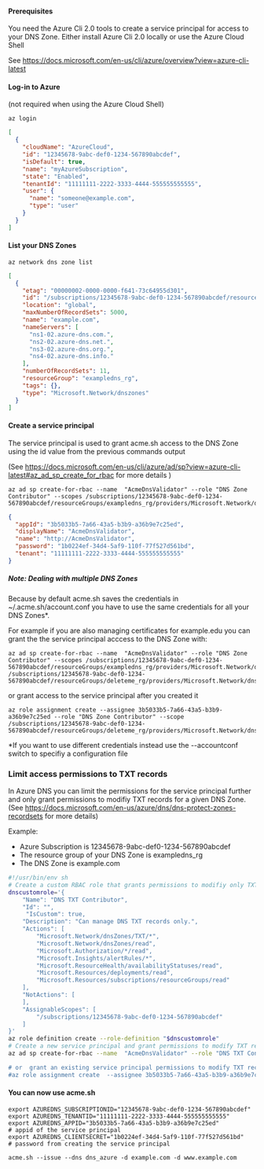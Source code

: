 #### Prerequisites
 You need the Azure Cli 2.0 tools to create a service principal for access to your DNS Zone.
Either install Azure Cli 2.0 locally  or use the Azure Cloud Shell

See https://docs.microsoft.com/en-us/cli/azure/overview?view=azure-cli-latest

#### Log-in to Azure
(not required when using the Azure Cloud Shell)

```
az login 
```
```json
[
  {
    "cloudName": "AzureCloud",
    "id": "12345678-9abc-def0-1234-567890abcdef",
    "isDefault": true,
    "name": "myAzureSubscription",
    "state": "Enabled",
    "tenantId": "11111111-2222-3333-4444-555555555555",
    "user": {
      "name": "someone@example.com",
      "type": "user"
    }
  }
]
```
#### List your DNS Zones

```
az network dns zone list
```

```json
[
  {
    "etag": "00000002-0000-0000-f641-73c64955d301",
    "id": "/subscriptions/12345678-9abc-def0-1234-567890abcdef/resourceGroups/exampledns_rg/providers/Microsoft.Network/dnszones/example.com",
    "location": "global",
    "maxNumberOfRecordSets": 5000,
    "name": "example.com",
    "nameServers": [
      "ns1-02.azure-dns.com.",
      "ns2-02.azure-dns.net.",
      "ns3-02.azure-dns.org.",
      "ns4-02.azure-dns.info."
    ],
    "numberOfRecordSets": 11,
    "resourceGroup": "exampledns_rg",
    "tags": {},
    "type": "Microsoft.Network/dnszones"
  }
]
```
#### Create a service principal
The service principal is used to grant acme.sh access to the DNS Zone using the id value from the previous commands output

(See https://docs.microsoft.com/en-us/cli/azure/ad/sp?view=azure-cli-latest#az_ad_sp_create_for_rbac for more details )  

```
az ad sp create-for-rbac --name  "AcmeDnsValidator" --role "DNS Zone Contributor" --scopes /subscriptions/12345678-9abc-def0-1234-567890abcdef/resourceGroups/exampledns_rg/providers/Microsoft.Network/dnszones/example.com
```

```json
{
  "appId": "3b5033b5-7a66-43a5-b3b9-a36b9e7c25ed",
  "displayName": "AcmeDnsValidator",
  "name": "http://AcmeDnsValidator",
  "password": "1b0224ef-34d4-5af9-110f-77f527d561bd",
  "tenant": "11111111-2222-3333-4444-555555555555"
}
```

##### Note: Dealing with multiple DNS Zones
Because by default acme.sh saves the credentials in ~/.acme.sh/account.conf you have to use the same credentials for all your DNS Zones*.

For example if you are also managing certificates for example.edu you can grant the the service principal acccess to the DNS Zone with:

```
az ad sp create-for-rbac --name  "AcmeDnsValidator" --role "DNS Zone Contributor" --scopes /subscriptions/12345678-9abc-def0-1234-567890abcdef/resourceGroups/exampledns_rg/providers/Microsoft.Network/dnszones/example.com /subscriptions/12345678-9abc-def0-1234-567890abcdef/resourceGroups/deleteme_rg/providers/Microsoft.Network/dnszones/example.edu

```
or grant access to the service principal after you created it
 ```
az role assignment create --assignee 3b5033b5-7a66-43a5-b3b9-a36b9e7c25ed --role "DNS Zone Contributor" --scope /subscriptions/12345678-9abc-def0-1234-567890abcdef/resourceGroups/deleteme_rg/providers/Microsoft.Network/dnszones/example.edu
```

\*If you want to use different credentials instead use the --accountconf switch to specifiy a configuration file 

### Limit access permissions to TXT records 

In Azure DNS you can limit the permissions for the service principal further and only grant permissions to modifiy TXT records for a given DNS Zone.
(See https://docs.microsoft.com/en-us/azure/dns/dns-protect-zones-recordsets for more details)

Example:  
* Azure Subscription is 12345678-9abc-def0-1234-567890abcdef
* The resource group of your DNS Zone is exampledns_rg 
* The DNS Zone is example.com


```sh
#!/usr/bin/env sh
# Create a custom RBAC role that grants permissions to modifiy only TXT records
dnscustomrole='{ 
    "Name": "DNS TXT Contributor", 
    "Id": "",
     "IsCustom": true, 
    "Description": "Can manage DNS TXT records only.", 
    "Actions": [ 
        "Microsoft.Network/dnsZones/TXT/*", 
        "Microsoft.Network/dnsZones/read", 
        "Microsoft.Authorization/*/read", 
        "Microsoft.Insights/alertRules/*", 
        "Microsoft.ResourceHealth/availabilityStatuses/read", 
        "Microsoft.Resources/deployments/read", 
        "Microsoft.Resources/subscriptions/resourceGroups/read" 
    ],
    "NotActions": [ 
    ],
    "AssignableScopes": [ 
        "/subscriptions/12345678-9abc-def0-1234-567890abcdef" 
    ] 
}'
az role definition create --role-definition "$dnscustomrole"
# Create a new service principal and grant permissions to modify TXT recornds in the give DNS Zone
az ad sp create-for-rbac --name  "AcmeDnsValidator" --role "DNS TXT Contributor" --scopes "/subscriptions/12345678-9abc-def0-1234-567890abcdef/resourceGroups/exampledns_rg/providers/Microsoft.Network/dnszones/example.com 

# or  grant an existing service principal permissions to modify TXT recornds in the give DNS Zone
#az role assignment create  --assignee 3b5033b5-7a66-43a5-b3b9-a36b9e7c25ed --scope "/subscriptions/12345678-9abc-def0-1234-567890abcdef/resourceGroups/exampledns_rg/providers/Microsoft.Network/dnszones/example.com" --role "DNS TXT Contributor"
```

#### You can now use acme.sh 

```
export AZUREDNS_SUBSCRIPTIONID="12345678-9abc-def0-1234-567890abcdef"
export AZUREDNS_TENANTID="11111111-2222-3333-4444-555555555555"
export AZUREDNS_APPID="3b5033b5-7a66-43a5-b3b9-a36b9e7c25ed"          # appid of the service principal
export AZUREDNS_CLIENTSECRET="1b0224ef-34d4-5af9-110f-77f527d561bd"   # password from creating the service principal

acme.sh --issue --dns dns_azure -d example.com -d www.example.com
```
